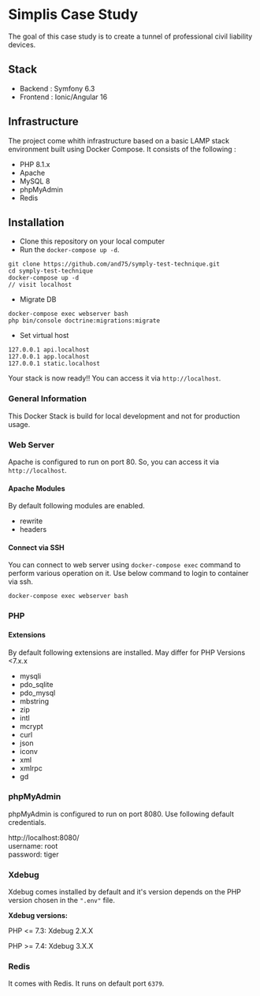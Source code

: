 
# Simplis Case Study
The goal of this case study is to create a tunnel of professional civil liability devices.

## Stack
- Backend : Symfony 6.3
- Frontend : Ionic/Angular 16

## Infrastructure
The project come whith infrastructure based on a basic LAMP stack environment built using Docker Compose. It consists of the following :

- PHP 8.1.x
- Apache
- MySQL 8
- phpMyAdmin
- Redis

## Installation

- Clone this repository on your local computer
- Run the `docker-compose up -d`.

```shell
git clone https://github.com/and75/symply-test-technique.git
cd symply-test-technique
docker-compose up -d
// visit localhost
```
- Migrate DB

```shell
docker-compose exec webserver bash
php bin/console doctrine:migrations:migrate
```

- Set virtual host 
```shell
127.0.0.1 api.localhost
127.0.0.1 app.localhost
127.0.0.1 static.localhost
```

Your stack is now ready!! You can access it via `http://localhost`.


### General Information

This Docker Stack is build for local development and not for production usage.

### Web Server

Apache is configured to run on port 80. So, you can access it via `http://localhost`.

#### Apache Modules

By default following modules are enabled.

- rewrite
- headers

#### Connect via SSH

You can connect to web server using `docker-compose exec` command to perform various operation on it. Use below command to login to container via ssh.

```shell
docker-compose exec webserver bash
```

### PHP

#### Extensions

By default following extensions are installed.
May differ for PHP Versions <7.x.x

- mysqli
- pdo_sqlite
- pdo_mysql
- mbstring
- zip
- intl
- mcrypt
- curl
- json
- iconv
- xml
- xmlrpc
- gd

### phpMyAdmin

phpMyAdmin is configured to run on port 8080. Use following default credentials.

http://localhost:8080/  
username: root  
password: tiger

### Xdebug

Xdebug comes installed by default and it's version depends on the PHP version chosen in the `".env"` file.

**Xdebug versions:**

PHP <= 7.3: Xdebug 2.X.X

PHP >= 7.4: Xdebug 3.X.X

### Redis

It comes with Redis. It runs on default port `6379`.